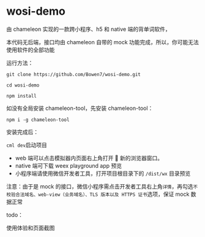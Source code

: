# wosi-demo

由 chameleon 实现的一款跨小程序、h5 和 native 端的背单词软件，

本代码无后端，接口均由 chameleon 自带的 mock 功能完成，所以，你可能无法使用软件的全部功能

运行方法：

`git clone https://github.com/Bowen7/wosi-demo.git`

`cd wosi-demo`

`npm install`

如没有全局安装 chameleon-tool，先安装 chameleon-tool：

`npm i -g chameleon-tool`

安装完成后：

`cml dev`启动项目

-   web 端可以点击模拟器内页面右上角打开  新的浏览器窗口。
-   native 端可下载 weex playground app 预览
-   小程序端请使用微信开发者工具，打开项目根目录下的 `/dist/wx` 目录预览

注意：由于是 mock 的接口，微信小程序需点击开发者工具右上角`详情`，再勾选`不校验合法域名、web-view（业务域名）、TLS 版本以及 HTTPS 证书`选项，保证 mock 数据正常

todo：

使用体验和页面截图
